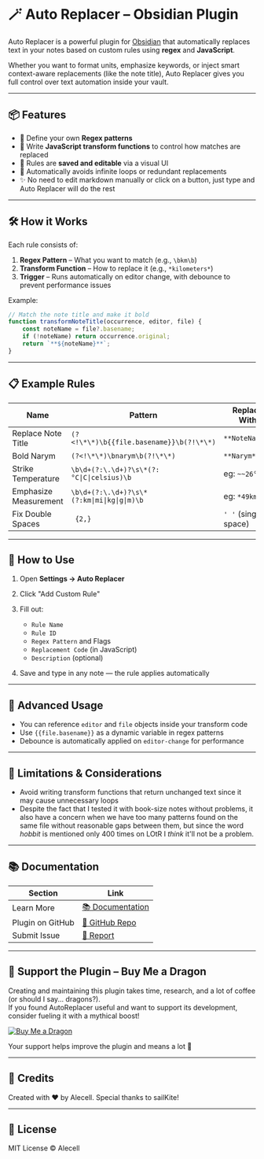# 🪄 Auto Replacer – Obsidian Plugin

Auto Replacer is a powerful plugin for [Obsidian](https://obsidian.md) that automatically replaces text in your notes based on custom rules using **regex** and **JavaScript**.

Whether you want to format units, emphasize keywords, or inject smart context-aware replacements (like the note title), Auto Replacer gives you full control over text automation inside your vault.

---

## 📦 Features

-   👀 Define your own **Regex patterns**
-   🧠 Write **JavaScript transform functions** to control how matches are replaced
-   💾 Rules are **saved and editable** via a visual UI
-   🚫 Automatically avoids infinite loops or redundant replacements
-   ✨ No need to edit markdown manually or click on a button, just type and Auto Replacer will do the rest

---

## 🛠️ How it Works

Each rule consists of:

1. **Regex Pattern** – What you want to match (e.g., `\bkm\b`)
2. **Transform Function** – How to replace it (e.g., `*kilometers*`)
3. **Trigger** – Runs automatically on editor change, with debounce to prevent performance issues

Example:

```js
// Match the note title and make it bold
function transformNoteTitle(occurrence, editor, file) {
	const noteName = file?.basename;
	if (!noteName) return occurrence.original;
	return `**${noteName}**`;
}
```

---

## 📋 Example Rules

| Name                  | Pattern                                     | Replace With         |
| --------------------- | ------------------------------------------- | -------------------- |
| Replace Note Title    | `(?<!\*\*)\b{{file.basename}}\b(?!\*\*)`    | `**NoteName**`       |
| Bold Narym            | `(?<!\*\*)\bnarym\b(?!\*\*)`                | `**Narym**`          |
| Strike Temperature    | `\b\d+(?:\.\d+)?\s\*(?:°C\|C\|celsius)\b`   | eg: `~~26°C~~`       |
| Emphasize Measurement | `\b\d+(?:\.\d+)?\s\*(?:km\|mi\|kg\|g\|m)\b` | eg: `*49km*`         |
| Fix Double Spaces     | ` {2,}`                                     | `' '` (single space) |

---

## 📘 How to Use

1. Open **Settings → Auto Replacer**
2. Click "Add Custom Rule"
3. Fill out:

    - `Rule Name`
    - `Rule ID`
    - `Regex Pattern` and Flags
    - `Replacement Code` (in JavaScript)
    - `Description` (optional)

4. Save and type in any note — the rule applies automatically

---

## 🧠 Advanced Usage

-   You can reference `editor` and `file` objects inside your transform code
-   Use `{{file.basename}}` as a dynamic variable in regex patterns
-   Debounce is automatically applied on `editor-change` for performance

---

## 🚨 Limitations & Considerations

-   Avoid writing transform functions that return unchanged text since it may cause unnecessary loops
-   Despite the fact that I tested it with book-size notes without problems, it also have a concern when we have too many patterns found on the same file without reasonable gaps between them, but since the word _hobbit_ is mentioned only 400 times on LOtR I _think_ it'll not be a problem.

---

## 📚 Documentation

| Section          | Link                                                                                      |
| ---------------- | ----------------------------------------------------------------------------------------- |
| Learn More       | [📚 Documentation](https://github.com/Alecell/auto-replacer/blob/master/DOCUMENTATION.md) |
| Plugin on GitHub | [🔗 GitHub Repo](https://github.com/Alecell/auto-replacer)                                |
| Submit Issue     | [🐛 Report](https://github.com/Alecell/auto-replacer/issues/new)                          |

---

## 🐉 Support the Plugin – Buy Me a Dragon

Creating and maintaining this plugin takes time, research, and a lot of coffee (or should I say... dragons?).  
If you found AutoReplacer useful and want to support its development, consider fueling it with a mythical boost!

[![Buy Me a Dragon](https://www.buymeacoffee.com/assets/img/custom_images/orange_img.png)](https://buymeacoffee.com/alecell)

Your support helps improve the plugin and means a lot 💛

---

## 👥 Credits

Created with ❤️ by Alecell. Special thanks to sailKite!

---

## 📃 License

MIT License © Alecell
